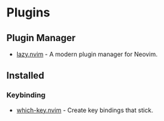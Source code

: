 # Plugins

## Plugin Manager

- [lazy.nvim](https://github.com/folke/lazy.nvim) - A modern plugin manager for Neovim.

## Installed

### Keybinding

- [which-key.nvim](https://github.com/folke/which-key.nvim) - Create key bindings that stick.
